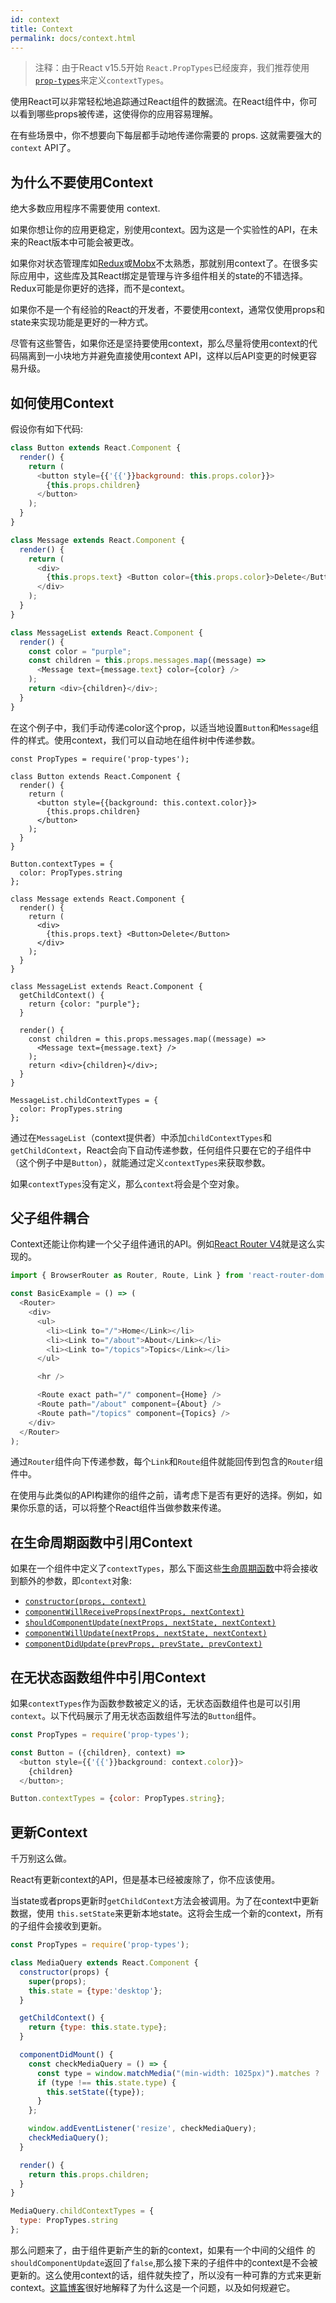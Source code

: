 ```yaml
---
id: context
title: Context
permalink: docs/context.html
---
```


> 注释：由于React v15.5开始 `React.PropTypes`已经废弃，我们推荐使用[`prop-types`](https://www.npmjs.com/package/prop-types)来定义`contextTypes`。

使用React可以非常轻松地追踪通过React组件的数据流。在React组件中，你可以看到哪些props被传递，这使得你的应用容易理解。

在有些场景中，你不想要向下每层都手动地传递你需要的 props. 这就需要强大的 `context` API了。

## 为什么不要使用Context

绝大多数应用程序不需要使用 context.

如果你想让你的应用更稳定，别使用context。因为这是一个实验性的API，在未来的React版本中可能会被更改。

如果你对状态管理库如[Redux](https://github.com/reactjs/redux)或[Mobx](https://github.com/mobxjs/mobx)不太熟悉，那就别用context了。在很多实际应用中，这些库及其React绑定是管理与许多组件相关的state的不错选择。Redux可能是你更好的选择，而不是context。

如果你不是一个有经验的React的开发者，不要使用context，通常仅使用props和state来实现功能是更好的一种方式。

尽管有这些警告，如果你还是坚持要使用context，那么尽量将使用context的代码隔离到一小块地方并避免直接使用context API，这样以后API变更的时候更容易升级。

## 如何使用Context

假设你有如下代码:


```javascript
class Button extends React.Component {
  render() {
    return (
      <button style={{'{{'}}background: this.props.color}}>
        {this.props.children}
      </button>
    );
  }
}

class Message extends React.Component {
  render() {
    return (
      <div>
        {this.props.text} <Button color={this.props.color}>Delete</Button>
      </div>
    );
  }
}

class MessageList extends React.Component {
  render() {
    const color = "purple";
    const children = this.props.messages.map((message) =>
      <Message text={message.text} color={color} />
    );
    return <div>{children}</div>;
  }
}
```

在这个例子中，我们手动传递color这个prop，以适当地设置`Button`和`Message`组件的样式。使用context，我们可以自动地在组件树中传递参数。


```javascript{6,13-15,21,28-30,40-42}
const PropTypes = require('prop-types');

class Button extends React.Component {
  render() {
    return (
      <button style={{background: this.context.color}}>
        {this.props.children}
      </button>
    );
  }
}

Button.contextTypes = {
  color: PropTypes.string
};

class Message extends React.Component {
  render() {
    return (
      <div>
        {this.props.text} <Button>Delete</Button>
      </div>
    );
  }
}

class MessageList extends React.Component {
  getChildContext() {
    return {color: "purple"};
  }

  render() {
    const children = this.props.messages.map((message) =>
      <Message text={message.text} />
    );
    return <div>{children}</div>;
  }
}

MessageList.childContextTypes = {
  color: PropTypes.string
};
```

通过在`MessageList`（context提供者）中添加`childContextTypes`和`getChildContext`，React会向下自动传递参数，任何组件只要在它的子组件中（这个例子中是`Button`），就能通过定义`contextTypes`来获取参数。

如果`contextTypes`没有定义，那么`context`将会是个空对象。

## 父子组件耦合

Context还能让你构建一个父子组件通讯的API。例如[React Router V4](https://reacttraining.com/react-router)就是这么实现的。

```javascript
import { BrowserRouter as Router, Route, Link } from 'react-router-dom';

const BasicExample = () => (
  <Router>
    <div>
      <ul>
        <li><Link to="/">Home</Link></li>
        <li><Link to="/about">About</Link></li>
        <li><Link to="/topics">Topics</Link></li>
      </ul>

      <hr />

      <Route exact path="/" component={Home} />
      <Route path="/about" component={About} />
      <Route path="/topics" component={Topics} />
    </div>
  </Router>
);
```

通过`Router`组件向下传递参数，每个`Link`和`Route`组件就能回传到包含的`Router`组件中。

在使用与此类似的API构建你的组件之前，请考虑下是否有更好的选择。例如，如果你乐意的话，可以将整个React组件当做参数来传递。

## 在生命周期函数中引用Context

如果在一个组件中定义了`contextTypes`，那么下面这些[生命周期函数](/docs/react-component.html#the-component-lifecycle)中将会接收到额外的参数，即`context`对象:


- [`constructor(props, context)`](/docs/react-component.html#constructor)
- [`componentWillReceiveProps(nextProps, nextContext)`](/docs/react-component.html#componentwillreceiveprops)
- [`shouldComponentUpdate(nextProps, nextState, nextContext)`](/docs/react-component.html#shouldcomponentupdate)
- [`componentWillUpdate(nextProps, nextState, nextContext)`](/docs/react-component.html#componentwillupdate)
- [`componentDidUpdate(prevProps, prevState, prevContext)`](/docs/react-component.html#componentdidupdate)

## 在无状态函数组件中引用Context

如果`contextTypes`作为函数参数被定义的话，无状态函数组件也是可以引用`context`。以下代码展示了用无状态函数组件写法的`Button`组件。

```javascript
const PropTypes = require('prop-types');

const Button = ({children}, context) =>
  <button style={{'{{'}}background: context.color}}>
    {children}
  </button>;

Button.contextTypes = {color: PropTypes.string};
```

## 更新Context

千万别这么做。

React有更新context的API，但是基本已经被废除了，你不应该使用。

当state或者props更新时`getChildContext`方法会被调用。为了在context中更新数据，使用 `this.setState`来更新本地state。这将会生成一个新的context，所有的子组件会接收到更新。

```javascript
const PropTypes = require('prop-types');

class MediaQuery extends React.Component {
  constructor(props) {
    super(props);
    this.state = {type:'desktop'};
  }

  getChildContext() {
    return {type: this.state.type};
  }

  componentDidMount() {
    const checkMediaQuery = () => {
      const type = window.matchMedia("(min-width: 1025px)").matches ? 'desktop' : 'mobile';
      if (type !== this.state.type) {
        this.setState({type});
      }
    };

    window.addEventListener('resize', checkMediaQuery);
    checkMediaQuery();
  }

  render() {
    return this.props.children;
  }
}

MediaQuery.childContextTypes = {
  type: PropTypes.string
};
```

那么问题来了，由于组件更新产生的新的context，如果有一个中间的父组件
的`shouldComponentUpdate`返回了`false`,那么接下来的子组件中的context是不会被更新的。这么使用context的话，组件就失控了，所以没有一种可靠的方式来更新context。[这篇博客](https://medium.com/@mweststrate/how-to-safely-use-react-context-b7e343eff076)很好地解释了为什么这是一个问题，以及如何规避它。

